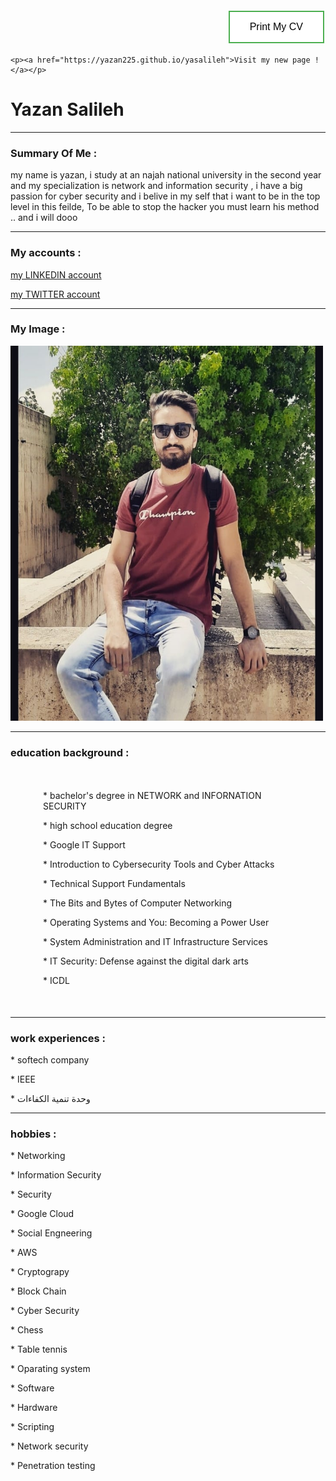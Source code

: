 

<head>
  <link href='https://fonts.googleapis.com/css?family=Varela+Round' rel='stylesheet' type='text/css'>
 <link rel="stylesheet" type="text/css" href="external.css">
 
   <style>
.container {
            width: 400px;
            margin: 50px auto;
        }
.button {
  border: none;
  color: white;
  padding: 15px 32px;
  text-align: right;
  text-decoration: none;
  display: inline-block;
  font-size: 16px;
  margin: 4px 2px;
  cursor: pointer;
}
.button1 {
  background-color: white; 
  color: black; 
  border: 2px solid #4CAF50;
}

.button1:hover {
  background-color: green;
  color: white;
}
#container {
text-align:right
}


</style>

</head>
<body>

<div id="container">
<button onclick="myfun()" class="button1 button">Print My CV</button>
</div>
  
  	<p><a href="https://yazan225.github.io/yasalileh">Visit my new page !</a></p>

  
<h1 onclick="dosomething()">Yazan Salileh</h1>
<hr>
<h3 title="outline" >Summary Of Me : </h3>
<p> my name is yazan, i study at an najah national university
 in the second year and my specialization
 is network and information security ,
 i have a big passion for cyber security 
 and i belive in my self that i want to be in the top level in this feilde,
 To be able to stop the hacker you must learn his method .. and i will dooo</p>
<hr>


<h3 title="Explore me ">My accounts :</h3>
<p><a href="https://www.linkedin.com/in/yazan-salileh-2954381b2/"> my LINKEDIN account</a></p>

<p><a href="https://twitter.com/yazansalileh"> my TWITTER account</a></p>
<hr>
<h3 title="pleasure your eyes " > My Image : </h3>
<img alt = "myimage" src="119517263_2822506641319441_5874867198165043417_n.jpg" width="500" height="600">
<hr>
<h3 title="Certificate Obtained " >education background : </h3>
<div class="container">

<p  onmouseover="changeColor(this)" onmouseout="changeColor(this)" > * bachelor's degree in NETWORK and INFORNATION SECURITY </p>
<p  onmouseover="changeColor(this)" onmouseout="changeColor(this)" > * high school education degree </p>
<p  onmouseover="changeColor(this)" onmouseout="changeColor(this)" > * Google IT Support </p>
<p  onmouseover="changeColor(this)" onmouseout="changeColor(this)" > * Introduction to Cybersecurity Tools and Cyber Attacks</p>
<p  onmouseover="changeColor(this)" onmouseout="changeColor(this)" > * Technical Support Fundamentals</p>
<p  onmouseover="changeColor(this)" onmouseout="changeColor(this)"> * The Bits and Bytes of Computer Networking </p>
<p  onmouseover="changeColor(this)" onmouseout="changeColor(this)" > * Operating Systems and You: Becoming a Power User </p>
<p  onmouseover="changeColor(this)" onmouseout="changeColor(this)" > * System Administration and IT Infrastructure Services </p>
<p  onmouseover="changeColor(this)" onmouseout="changeColor(this)" > * IT Security: Defense against the digital dark arts </p>
<p  onmouseover="changeColor(this)" onmouseout="changeColor(this)" >* ICDL </p>

</div>
<hr>
<h3 title="or volunteer in " > work experiences :</h3>
<p> * softech company</p>
<p> * IEEE </p>
<p> * وحدة تنمية الكفاءات </p> 
<hr>
<h3 title="Enrich Yourself" > hobbies :</h3>
<p> * Networking</p>
<p> * Information Security</p>
<p> * Security</p>
<p> * Google Cloud</p>
<p> * Social Engneering</p>
<p> * AWS</p>
<p> * Cryptograpy</p>
<p> * Block Chain</p>
<p> * Cyber Security</p>
<p> * Chess</p>
<p> * Table tennis</p>
<p> * Oparating system</p>
<p> * Software</p>
<p> * Hardware</p>
<p> * Scripting</p>
<p> * Network security</p>
<p> * Penetration testing </p>

<script type ="text/javascript">
function dosomething (){
alert ("Welcome, please let me know if you have any questions")
}
      function changeColor(obj) {
            if (obj.style.color == 'red') {
                obj.style.color = 'black';
            } else {
                obj.style.color = 'red';
            }
        }
        function myfun(){
         window.print();
         }
   
</script>
</body>
</html>
